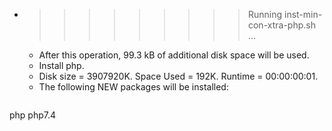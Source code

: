 * >>>>>>>>> Running inst-min-con-xtra-php.sh ...
  * After this operation, 99.3 kB of additional disk space will be used.
  * Install php.
  * Disk size = 3907920K. Space Used = 192K. Runtime = 00:00:00:01.
  * The following NEW packages will be installed:
  ```bash
php php7.4
  ```

